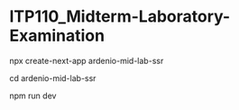 # ITP110_Midterm-Laboratory-Examination

npx create-next-app ardenio-mid-lab-ssr 

cd ardenio-mid-lab-ssr 

npm run dev
